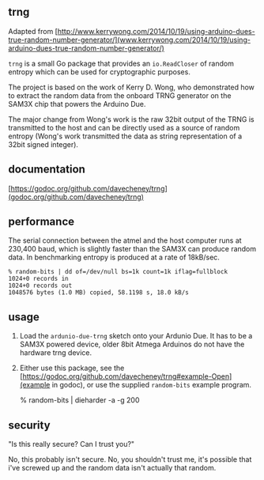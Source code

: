 trng
----

Adapted from [http://www.kerrywong.com/2014/10/19/using-arduino-dues-true-random-number-generator/](www.kerrywong.com/2014/10/19/using-arduino-dues-true-random-number-generator/)

`trng` is a small Go package that provides an `io.ReadCloser` of random entropy which can be used for cryptographic purposes.

The project is based on the work of Kerry D. Wong, who demonstrated how to extract the random data from the onboard TRNG generator on the SAM3X chip that powers the Arduino Due.

The major change from Wong's work is the raw 32bit output of the TRNG is transmitted to the host and can be directly used as a source of random entropy (Wong's work transmitted the data as string representation of a 32bit signed integer). 

documentation
-------------

[https://godoc.org/github.com/davecheney/trng](godoc.org/github.com/davecheney/trng)

performance
-----------

The serial connection between the atmel and the host computer runs at 230,400 baud, which is slightly faster than the SAM3X can produce random data. In benchmarking entropy is produced at a rate of 18kB/sec.

	% random-bits | dd of=/dev/null bs=1k count=1k iflag=fullblock
	1024+0 records in
	1024+0 records out
	1048576 bytes (1.0 MB) copied, 58.1198 s, 18.0 kB/s

usage
-----

1. Load the `ardunio-due-trng` sketch onto your Ardunio Due. It has to be a SAM3X powered device, older 8bit Atmega Arduinos do not have the hardware trng device.
2. Either use this package, see the [https://godoc.org/github.com/davecheney/trng#example-Open](example in godoc), or use the supplied `random-bits` example program.

   % random-bits | dieharder -a -g 200

security
--------

"Is this really secure? Can I trust you?"

No, this probably isn't secure. No, you shouldn't trust me, it's possible that i've screwed up and the random data isn't actually that random.

